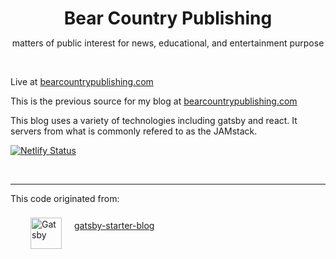 <h1 align="center" style="margin-bottom:0">Bear Country Publishing</h1>
<p align="center">
  matters of public interest for news, educational, and entertainment purpose
</p>
<br />


Live at [bearcountrypublishing.com](https://old.bearcountrypublishing.com)

This is the previous source for my blog at [bearcountrypublishing.com](https://bearcountrypublishing.com)

This blog uses a variety of technologies including gatsby and react.  It servers from what is commonly refered to as the JAMstack.  

[![Netlify Status](https://api.netlify.com/api/v1/badges/508418a2-ca19-4fc0-b9ab-5f5720165c3f/deploy-status)](https://app.netlify.com/sites/delicate-baklava-f1d396/deploys)

<br />

---

This code originated from:
<div style="display:flex; height:60px">
  <div style="align-self:center; padding: 5px 10px 0 2rem">
    <a href="https://www.gatsbyjs.com">
      <img alt="Gatsby" src="https://www.gatsbyjs.com/Gatsby-Monogram.svg" width="50" />
    </a>
  </div>
  <div style="align-self:center; height:36px; padding: 10px">
    <a href="https://github.com/gatsbyjs/gatsby-starter-blog">
      gatsby-starter-blog
    </a>
  </div>
</div>
